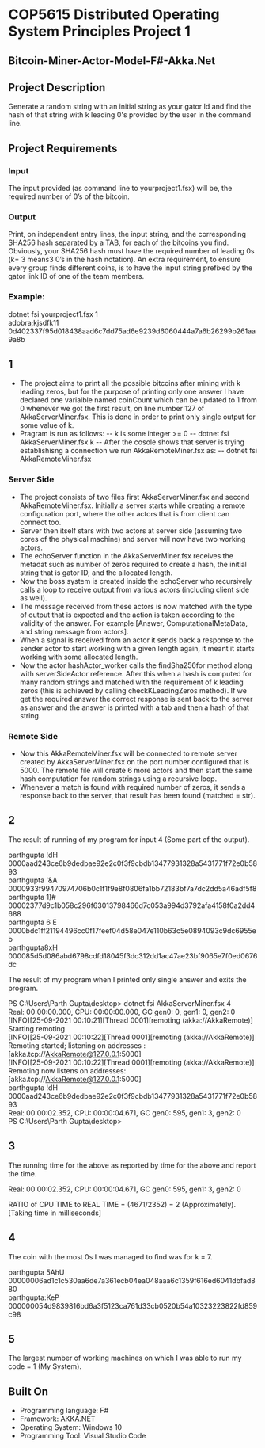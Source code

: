 # COP5615 Distributed Operating System Principles Project 1

## Bitcoin-Miner-Actor-Model-F#-Akka.Net

## Project Description

Generate a random string with an initial string as your gator Id and find the hash of that string with k leading 0's provided by the user in the command line.

## Project Requirements

### Input

The input provided (as command line to yourproject1.fsx) will be, the required number of 0’s of the bitcoin.

### Output

Print, on independent entry lines, the input string, and the corresponding SHA256 hash separated by a TAB, for each of the bitcoins you find. Obviously, your SHA256 hash must have the required number of leading 0s (k= 3 means3 0’s in the hash notation).  An extra requirement, to ensure every group finds different coins, is to have the input string prefixed by the gator link ID of one of the team members.

### Example:

dotnet fsi yourproject1.fsx 1 <br>
adobra;kjsdfk11    0d402337f95d018438aad6c7dd75ad6e9239d6060444a7a6b26299b261aa9a8b

## 1

- The project aims to print all the possible bitcoins after mining with k leading zeros, but for the purpose of printing only one answer I have declared one varialble named coinCount which can be updated to 1 from 0 whenever we got the first result, on line number 127 of AkkaServerMiner.fsx. This is done in order to print only single output for some value of k.
- Pragram is run as follows:
-- k is some integer >= 0
-- dotnet fsi AkkaServerMiner.fsx k
-- After the cosole shows that server is trying establishisng a connection we run AkkaRemoteMiner.fsx as:
-- dotnet fsi AkkaRemoteMiner.fsx

### Server Side

- The project consists of two files first AkkaServerMiner.fsx and second AkkaRemoteMiner.fsx. Initially a server starts while creating a remote configuration port, where the other actors that is from client can connect too.
- Server then itself stars with two actors at server side (assuming two cores of the physical machine) and server will now have two working actors.
- The echoServer function in the AkkaServerMiner.fsx receives the metadat such as number of zeros required to create a hash, the initial string that is gator ID, and the allocated length.
- Now the boss system is created inside the echoServer who recursively calls a loop to receive output from various actors (including client side as well).
- The message received from these actors is now matched with the type of output that is expected and the action is taken according to the validity of the answer. For example [Answer, ComputationalMetaData, and string message from actors].
- When a signal is received from an actor it sends back a response to the sender actor to start working with a given length again, it meant it starts working with some allocated length.
- Now the actor hashActor_worker calls the findSha256for method along with serverSideActor reference. After this when a hash is computed for many random strings and matched with the requirement of k leading zeros (this is achieved by calling checkKLeadingZeros method). If we get the required answer the correct response is sent back to the server as answer and the answer is printed with a tab and then a hash of that string.

### Remote Side

- Now this AkkaRemoteMiner.fsx will be connected to remote server created by AkkaServerMiner.fsx on the port number configured that is 5000. The remote file will create 6 more actors and then start the same hash computation for random strings using a recursive loop.
- Whenever a match is found with required number of zeros, it sends a response back to the server, that result has been found (matched = str).

## 2

The result of running of my program for input 4 (Some part of the output).

parthgupta !dH    0000aad243ce6b9dedbae92e2c0f3f9cbdb13477931328a5431771f72e0b5893 <br>
parthgupta '&A    0000933f99470974706b0c1f1f9e8f0806fa1bb72183bf7a7dc2dd5a46adf5f8 <br>
parthgupta 1)#    00002377d9c1b058c296f63013798466d7c053a994d3792afa4158f0a2dd4688 <br>
parthgupta 6 E    0000bdc1ff21194496cc0f17feef04d58e047e110b63c5e0894093c9dc6955eb <br>
parthgupta8xH    000085d5d086abd6798cdfd18045f3dc312dd1ac47ae23bf9065e7f0ed0676dc

The result of my program when I printed only single answer and exits the program.

PS C:\Users\Parth Gupta\desktop> dotnet fsi AkkaServerMiner.fsx 4 <br>
Real: 00:00:00.000, CPU: 00:00:00.000, GC gen0: 0, gen1: 0, gen2: 0 <br>
[INFO][25-09-2021 00:10:21][Thread 0001][remoting (akka://AkkaRemote)] Starting remoting <br>
[INFO][25-09-2021 00:10:22][Thread 0001][remoting (akka://AkkaRemote)] Remoting started; listening on addresses : [akka.tcp://AkkaRemote@127.0.0.1:5000] <br>
[INFO][25-09-2021 00:10:22][Thread 0001][remoting (akka://AkkaRemote)] Remoting now listens on addresses: [akka.tcp://AkkaRemote@127.0.0.1:5000] <br>
parthgupta !dH    0000aad243ce6b9dedbae92e2c0f3f9cbdb13477931328a5431771f72e0b5893 <br>
Real: 00:00:02.352, CPU: 00:00:04.671, GC gen0: 595, gen1: 3, gen2: 0 <br>
PS C:\Users\Parth Gupta\desktop>

## 3

The running time for the above as reported by time for the above and report the time.

Real: 00:00:02.352, CPU: 00:00:04.671, GC gen0: 595, gen1: 3, gen2: 0

RATIO of CPU TIME to REAL TIME = (4671/2352) = 2 (Approximately). [Taking time in milliseconds]

## 4

The coin with the most 0s I was managed to find was for k = 7.

parthgupta 5AhU    00000006ad1c1c530aa6de7a361ecb04ea048aaa6c1359f616ed6041dbfad880 <br>
parthgupta:KeP    000000054d9839816bd6a3f5123ca761d33cb0520b54a10323223822fd859c98

## 5

The largest number of working machines on which I was able to run my code = 1 (My System).

## Built On
- Programming language: F# 
- Framework: AKKA.NET
- Operating System: Windows 10
- Programming Tool: Visual Studio Code
